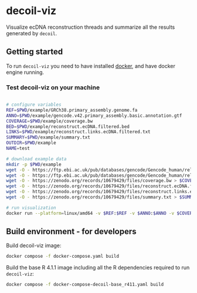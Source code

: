# decoil-viz

Visualize ecDNA reconstruction threads and summarize all the results generated by `decoil`.

## Getting started

To run `decoil-viz` you need to have installed   [docker](https://docs.docker.com/engine/install/), and have docker engine running.

### Test decoil-viz on your machine
```bash

# configure variables
REF=$PWD/example/GRCh38.primary_assembly.genome.fa
ANNO=$PWD/example/gencode.v42.primary_assembly.basic.annotation.gtf
COVERAGE=$PWD/example/coverage.bw
BED=$PWD/example/reconstruct.ecDNA.filtered.bed
LINKS=$PWD/example/reconstruct.links.ecDNA.filtered.txt
SUMMARY=$PWD/example/summary.txt
OUTDIR=$PWD/example
NAME=test

# download example data
mkdir -p $PWD/example
wget -O - https://ftp.ebi.ac.uk/pub/databases/gencode/Gencode_human/release_44/GRCh38.primary_assembly.genome.fa.gz | gunzip -c > $REF
wget -O - https://ftp.ebi.ac.uk/pub/databases/gencode/Gencode_human/release_44/gencode.v44.primary_assembly.basic.annotation.gtf.gz | gunzip -c > $ANNO
wget -O - https://zenodo.org/records/10679429/files/coverage.bw > $COVERAGE
wget -O - https://zenodo.org/records/10679429/files/reconstruct.ecDNA.filtered.bed > $BED
wget -O - https://zenodo.org/records/10679429/files/reconstruct.links.ecDNA.filtered.txt > $LINKS
wget -O - https://zenodo.org/records/10679429/files/summary.txt > $SUMMARY

# run visualization
docker run --platform=linux/amd64 -v $REF:$REF -v $ANNO:$ANNO -v $COVERAGE:$COVERAGE -v $BED:$BED -v $LINKS:$LINKS -v $OUTDIR:$OUTDIR -v $SUMMARY:$SUMMARY decoil-viz:1.0.0 decoil-viz --coverage $COVERAGE --bed $BED --links $LINKS -r $REF -g $ANNO -o $OUTDIR --summary $SUMMARY --name $NAME
```

## Build environment -  for developers

Build decoil-viz image:

```bash
docker compose -f docker-compose.yaml build
```

Build the base R 4.1.1 image including all the R dependencies required to run `decoil-viz`:

```bash
docker compose -f docker-compose-decoil-base_r411.yaml build
```